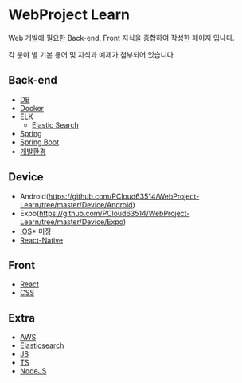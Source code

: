 # WebProject Learn

Web 개발에 필요한 Back-end, Front 지식을 종합하여 작성한 페이지 입니다.



각 분야 별 기본 용어 및 지식과 예제가 첨부되어 있습니다.



## Back-end

- [DB](https://github.com/PCloud63514/WebProject-Learn/tree/master/BackEnd/DB)
- [Docker](https://github.com/PCloud63514/WebProject-Learn/tree/master/BackEnd/Docker)
- [ELK](https://github.com/PCloud63514/WebProject-Learn/tree/master/BackEnd/ELK)
  - [Elastic Search](https://github.com/PCloud63514/WebProject-Learn/tree/master/BackEnd/ELK/ElasticSearch)
- [Spring](https://github.com/PCloud63514/WebProject-Learn/tree/master/BackEnd/Spring)
- [Spring Boot](https://github.com/PCloud63514/WebProject-Learn/tree/master/BackEnd/SpringBoot)
- [개발환경](https://github.com/PCloud63514/WebProject-Learn/tree/master/BackEnd/%EA%B0%9C%EB%B0%9C%ED%99%98%EA%B2%BD)



## Device

- Android(https://github.com/PCloud63514/WebProject-Learn/tree/master/Device/Android)
- Expo(https://github.com/PCloud63514/WebProject-Learn/tree/master/Device/Expo)
- [IOS](https://github.com/PCloud63514/WebProject-Learn/tree/master/Device/IOS)* 미정
- [React-Native](https://github.com/PCloud63514/WebProject-Learn/tree/master/Device/React-Native)



## Front

- [React](https://github.com/PCloud63514/WebProject-Learn/tree/master/Front/React)
- [CSS](https://github.com/PCloud63514/WebProject-Learn/tree/master/Front/CSS)

  



## Extra

- [AWS](https://github.com/PCloud63514/WebProject-Learn/tree/master/Extra/AWS)
- [Elasticsearch](https://github.com/PCloud63514/WebProject-Learn/tree/master/Extra/Elasticsearch)
- [JS](https://github.com/PCloud63514/WebProject-Learn/tree/master/Extra/JS)
- [TS](https://github.com/PCloud63514/WebProject-Learn/tree/master/Extra/TS)
- [NodeJS](https://github.com/PCloud63514/WebProject-Learn/tree/master/Extra/NodeJS)